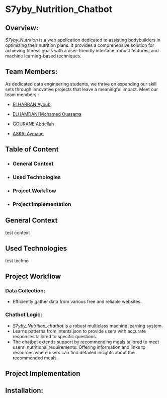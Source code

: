 # S7yby_Nutrition_Chatbot
## Overview: 
*S7yby_Nutrition* is a web application dedicated to assisting bodybuilders in optimizing their nutrition plans. It provides a comprehensive solution for achieving fitness goals with a user-friendly interface, robust features, and machine learning-based techniques.

## Team Members:

As dedicated data engineering students, we thrive on expanding our skill sets through innovative projects that leave a meaningful impact. Meet our team members :

- [ELHARRAN Ayoub](https://github.com/AybELHARRAN)

- [ELHAMDANI Mohamed Oussama](https://github.com/OussamaElhamdani)

- [GOURANE Abdellah](https://github.com/Gouranegithub)

- [ASKRI Aymane](https://github.com/Ayasgo)
## Table of Content
- ### General Context
- ### Used Technologies
- ### Project Workflow 
- ### Project Implementation
## General Context
test context
## Used Technologies
test techno
## Project Workflow
### Data Collection:
- Efficiently gather data from various free and reliable websites.
### Chatbot Logic:
- *S7yby_Nutrition_chatbot* is a robust multiclass machine learning system.
- Learns patterns from intents.json to provide users with accurate responses tailored to specific questions.
- The chatbot extends support by recommending meals tailored to meet users' nutritional requirements: Offering information and links to resources where users can find detailed insights 
about the recommended meals.
## Project Implementation


## Installation:
